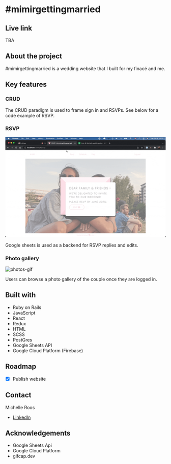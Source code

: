 # #mimirgettingmarried 

## Live link
TBA

<!-- ![robinhodl-view](https://github.com/michelleroos/robinhodl_fullstack/blob/main/app/assets/images/gif-login.gif?raw=true) -->

## About the project

#mimirgettingmarried is a wedding website that I built for my finacé and me. 

## Key features

### CRUD

The CRUD paradigm is used to frame sign in and RSVPs. See below for a code example of RSVP.

### RSVP

![rsvp-gif](https://github.com/michelleroos/mimirgettingmarried/blob/main/app/assets/images/rsvp.gif?raw=true)

Google sheets is used as a backend for RSVP replies and edits. 

### Photo gallery

![photos-gif](https://github.com/michelleroos/mimirgettingmarried/blob/main/app/assets/images/photo-gallery.gif?raw=true)

Users can browse a photo gallery of the couple once they are logged in.

## Built with

- Ruby on Rails
- JavaScript
- React
- Redux
- HTML
- SCSS
- PostGres
- Google Sheets API
- Google Cloud Platform (Firebase)

## Roadmap
- [x] Publish website

## Contact
Michelle Roos
- [LinkedIn](https://www.linkedin.com/michelleroos/)

## Acknowledgements
- Google Sheets Api
- Google Cloud Platform
- gifcap.dev
